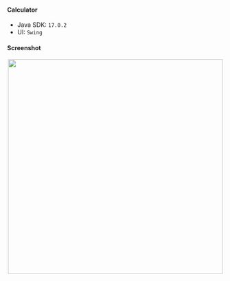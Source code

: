 #### Calculator

* Java SDK: `17.0.2`
* UI: `Swing`

#### Screenshot
<p align="center">
  <img width=500 src="https://github.com/rawat9/side-projects/blob/main/java-calculator/calculator-gui.png">
</p>
